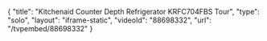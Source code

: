 {
    "title": "Kitchenaid Counter Depth Refrigerator KRFC704FBS Tour",
    "type": "solo",
    "layout": "iframe-static",
    "videoId": "88698332",
    "url": "\/tvpembed\/88698332"
}
